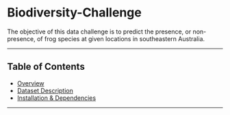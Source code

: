 # Biodiversity-Challenge
The objective of this data challenge is to predict the presence, or non-presence, of frog species at given locations in southeastern Australia.

---

## Table of Contents

- [Overview](#overview)
- [Dataset Description](#dataset-description)
- [Installation & Dependencies](#installation--dependencies)


---


